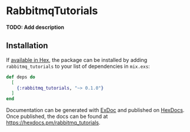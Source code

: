 # RabbitmqTutorials

**TODO: Add description**

## Installation

If [available in Hex](https://hex.pm/docs/publish), the package can be installed
by adding `rabbitmq_tutorials` to your list of dependencies in `mix.exs`:

```elixir
def deps do
  [
    {:rabbitmq_tutorials, "~> 0.1.0"}
  ]
end
```

Documentation can be generated with [ExDoc](https://github.com/elixir-lang/ex_doc)
and published on [HexDocs](https://hexdocs.pm). Once published, the docs can
be found at <https://hexdocs.pm/rabbitmq_tutorials>.

